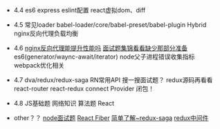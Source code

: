- 4.4 
es6 express eslint配置 react虚拟dom、diff 
- 4.5
常见loader babel-loader/core/babel-preset/babel-plugin Hybrid nginx反向代理负载均衡
- 4.6
[nginx反向代理能提升性能吗](https://www.zhihu.com/question/19761434)
[面试题集锦看看缺少那部分准备](https://webfed.gitee.io/interview/)
es6(generator/waync-await/iterator) node父子进程错误收集指标 webpack优化相关
- 4.7
dva/redux/redux-saga RN常用API 搜一搜面试题？ 
redux源码再看看
react-router
react-redux connect Provider 
闭包！
- 4.8
JS基础题 网络知识 算法题 React

- other？？
[node面试题](https://www.zhihu.com/question/24648388)
[React Fiber](https://zhuanlan.zhihu.com/p/37095662)
[简单了解~redux-saga](https://redux-saga-in-chinese.js.org/)
[redux中间件](https://cn.redux.js.org/docs/advanced/Middleware.html)